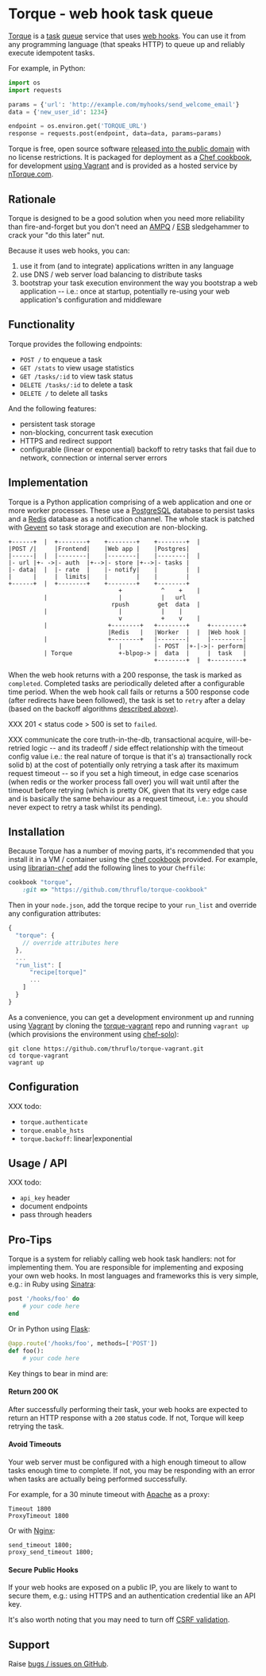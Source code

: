 
# Torque - web hook task queue

[Torque][] is a [task](http://www.celeryproject.org)
[queue](https://github.com/resque/resque) service that uses [web hooks][].
You can use it from any programming language (that speaks HTTP) to queue
up and reliably execute idempotent tasks.

For example, in Python:

```python
import os
import requests

params = {'url': 'http://example.com/myhooks/send_welcome_email'}
data = {'new_user_id': 1234}

endpoint = os.environ.get('TORQUE_URL')
response = requests.post(endpoint, data=data, params=params)
```

Torque is free, open source software [released into the public domain][] with
no license restrictions. It is packaged for deployment as a [Chef cookbook][],
for development [using Vagrant][] and is provided as a hosted service by
[nTorque.com][].

[Torque]: http://documentup.com/thruflo/torque
[web hooks]: http://timothyfitz.com/2009/02/09/what-webhooks-are-and-why-you-should-care/
[released into the public domain]: http://unlicense.org/UNLICENSE
[Chef cookbook]: https://github.com/thruflo/torque-cookbook 
[using Vagrant]: https://github.com/thruflo/torque-vagrant
[nTorque.com]: http://www.ntorque.com

## Rationale

Torque is designed to be a good solution when you need more reliability than
fire-and-forget but you don't need an [AMPQ][] / [ESB][] sledgehammer to crack
your "do this later" nut.

Because it uses web hooks, you can:

1. use it from (and to integrate) applications written in any language
1. use DNS / web server load balancing to distribute tasks
1. bootstrap your task execution environment the way you bootstrap a web
   application -- i.e.: once at startup, potentially re-using your web
   application's configuration and middleware

[AMPQ]: http://www.rabbitmq.com
[ESB]: http://en.wikipedia.org/wiki/Enterprise_service_bus

## Functionality

Torque provides the following endpoints:

* `POST /` to enqueue a task
* `GET /stats` to view usage statistics
* `GET /tasks/:id` to view task status
* `DELETE /tasks/:id` to delete a task
* `DELETE /` to delete all tasks

And the following features:

* persistent task storage
* non-blocking, concurrent task execution
* HTTPS and redirect support
* configurable (linear or exponential) backoff to retry tasks that fail due
  to network, connection or internal server errors

## Implementation

Torque is a Python application comprising of a web application and one or more
worker processes. These use a [PostgreSQL][] database to persist tasks and a
[Redis][] database as a notification channel. The whole stack is patched with
[Gevent][] so task storage and execution are non-blocking.

<pre><code>+------+  |  +--------+    +--------+    +--------+  |
|POST /|     |Frontend|    |Web app |    |Postgres|
|------|  |  |--------|    |--------|    |--------|  |
|- url |+- ->|- auth  |+-->|- store |+-->|- tasks |
|- data|  |  |- rate  |    |- notify|    |        |  |
|      |     |  limits|    |        |    |        |
+------+  |  +--------+    +--------+    +--------+
                               +           ^    +    |
          |                    |           |   url
                             rpush        get  data  |
          |                    |           |    |
                               v           +    v    |
          |                 +--------+   +--------+     +---------+
                            |Redis   |   |Worker  |  |  |Web hook |
          |                 +--------+   |--------|     |---------|
                               |         |- POST  |+-|->|- perform|
          | Torque             +-blpop-> |  data  |     |  task   |
                                         +--------+  |  +---------+
</code></pre>

When the web hook returns with a 200 response, the task is marked as `completed`.
Completed tasks are periodically deleted after a configurable time period. When
the web hook call fails or returns a 500 response code (after redirects have
been followed), the task is set to `retry` after a delay (based on the backoff
algorithms [described above](#functionality)).

XXX 201 < status code > 500 is set to `failed`.

XXX communicate the core truth-in-the-db, transactional acquire, will-be-retried
logic -- and its tradeoff / side effect relationship with the timeout config value
i.e.: the real nature of torque is that it's a) transactionally rock solid b) at
the cost of potentially only retrying a task after its maximum request timeout --
so if you set a high timeout, in edge case scenarios (when redis or the worker
process fall over) you will wait until after the timeout before retrying (which
is pretty OK, given that its very edge case and is basically the same behaviour
as a request timeout, i.e.: you should never expect to retry a task whilst its
pending).

[PostgreSQL]: http://www.postgresql.org
[Redis]: http://redis.io
[Gevent]: http://www.gevent.org

## Installation

Because Torque has a number of moving parts, it's recommended that you install
it in a VM / container using the [chef cookbook][] provided. For example, using
[librarian-chef][] add the following lines to your `Cheffile`:

```ruby
cookbook "torque",
    :git => "https://github.com/thruflo/torque-cookbook"
```

Then in your `node.json`, add the torque recipe to your `run_list` and override
any configuration attributes:

```javascript
{
  "torque": {
    // override attributes here
  },
  ...
  "run_list": [
      "recipe[torque]"
      ...
    ]
  }
}
```

As a convenience, you can get a development environment up and running using
[Vagrant][] by cloning the [torque-vagrant][] repo and running `vagrant up`
(which provisions the environment using [chef-solo][]):

```shell
git clone https://github.com/thruflo/torque-vagrant.git
cd torque-vagrant
vagrant up
```

[librarian-chef]: https://github.com/applicationsonline/librarian-chef
[chef cookbook]: https://github.com/thruflo/torque-cookbook 
[Vagrant]: http://www.vagrantup.com
[torque-vagrant]: https://github.com/thruflo/torque-vagrant
[Chef-solo]: http://docs.opscode.com/chef_solo.html

## Configuration

XXX todo:

* `torque.authenticate`
* `torque.enable_hsts`
* `torque.backoff`: linear|exponential

## Usage / API

XXX todo:

* `api_key` header
* document endpoints
* pass through headers

## Pro-Tips

Torque is a system for reliably calling web hook task handlers: not for
implementing them. You are responsible for implementing and exposing your own
web hooks. In most languages and frameworks this is very simple, e.g.: in Ruby
using [Sinatra][]:

```ruby
post '/hooks/foo' do
    # your code here
end
```

Or in Python using [Flask][]:

```python
@app.route('/hooks/foo', methods=['POST'])
def foo():
    # your code here
```

Key things to bear in mind are:

[Sinatra]: http://www.sinatrarb.com
[Flask]: http://flask.pocoo.org

#### Return 200 OK

After successfully performing their task, your web hooks are expected to return
an HTTP response with a `200` status code. If not, Torque will keep retrying
the task.

#### Avoid Timeouts

Your web server must be configured with a high enough timeout to allow tasks
enough time to complete. If not, you may be responding with an error when tasks
are actually being performed successfully.

For example, for a 30 minute timeout with [Apache][] as a proxy:

```text
Timeout 1800
ProxyTimeout 1800
```

Or with [Nginx][]:

```text
send_timeout 1800;
proxy_send_timeout 1800;
```

[Apache]: http://httpd.apache.org
[Nginx]: http://nginx.org

#### Secure Public Hooks

If your web hooks are exposed on a public IP, you are likely to want to secure
them, e.g.: using HTTPS and an authentication credential like an API key.

It's also worth noting that you may need to turn off [CSRF validation][].

[CSRF validation]: http://en.wikipedia.org/wiki/Cross-site_request_forgery#Prevention

## Support

Raise [bugs / issues on GitHub](https://github.com/thruflo/torque/issues).
